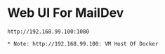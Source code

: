 # Web UI For MailDev
    http://192.168.99.100:1080

    * Note: http://192.168.99.100: VM Host Of Docker